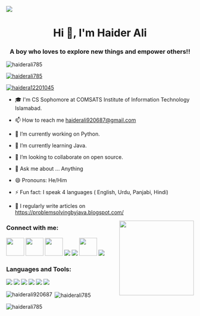 
<img src ="https://1.bp.blogspot.com/-UBoOB8R0pUQ/YQur0icTI4I/AAAAAAAAAAc/Jd67akbVT4Ay19deOdgOScl8FaylnR7uACLcBGAsYHQ/s1500/_Banner5555.png"/></a>

<h1 align="center">Hi 👋, I'm Haider Ali</h1>
<h3 align="center">A boy who loves to explore new things and empower others!!</h3>
<p align="left"> <img src="https://komarev.com/ghpvc/?username=haiderali785&label=Profile%20views&color=0e75b6&style=flat" alt="haiderali785" /> </p>


<p align="left"> <a href="https://github.com/ryo-ma/github-profile-trophy"><img src="https://github-profile-trophy.vercel.app/?username=haiderali785" alt="haiderali785" /></a> </p>

<p align="left"> <a href="https://twitter.com/haidera12201045" target="blank"><img src="https://img.shields.io/twitter/follow/haidera12201045?logo=twitter&style=for-the-badge" alt="haidera12201045" /></a> </p>

- 🎓 I'm CS Sophomore at COMSATS Institute of Information Technology Islamabad.

- 📫 How to reach me haiderali920687@gmail.com

- 🔭 I’m currently working on Python.

- 🌱 I’m currently learning Java.

- 👯 I’m looking to collaborate on open source.

- 💬 Ask me about ... Anything

- 😄 Pronouns: He/Him

- ⚡ Fun fact: I speak 4 languages ( English, Urdu, Panjabi, Hindi)

- 📝 I regularly write articles on https://problemsolvingbyjava.blogspot.com/

<img align='right' src='https://media.giphy.com/media/bcKmIWkUMCjVm/giphy.gif' width='200"'>

<h3 align="left">Connect with me:</h3>
<p align="left">
<a href = "https://www.instagram.com/haideralispeaks/"><img src="https://blogger.googleusercontent.com/img/a/AVvXsEgnhK-glS5v-LnxnZW08FvKXjBizMQh6aSfXdPxc1aKEH7SWgLRLYEtVRO-73rNeI4TqDHiQdiRWjommr-2-aakw9X8kdgSBB2CeQ2WK7QbB-jUD_FI9mJMSb9dMS9bSoZOmLiKJvhf4x_Fla5bieHHd6iIQ-z7UvwG3Z5_P58nJYFoQcuoFvSotLJD"/width = 48px></a> 
<a href = "https://problemsolvingbyjava.blogspot.com/"><img src="https://blogger.googleusercontent.com/img/a/AVvXsEjWIxKK5jwgpC0DVpY7J3h7JNUIF5N_UeAB0Jhj5eARGFZ7r6BuXKblFa5Ol9rVXLX5fnvs1DxeE1di-beJ65KQcBNNhy0ccNs2hw6ytq5ujRT2_7piza0Tc_W6ICcaAUPHFsCalxcIBQuV8t9j-iNcZnRO35Nd8QGimHx6l9qbno51pudUIlibI9yn"/width = 48px></a>
<a href = "https://medium.com/@haiderali920687"><img src="https://blogger.googleusercontent.com/img/a/AVvXsEiNEfmbJaslXW1FX8-uCJmqdczdWDyds06xvKBGkV3_Aby8axdHH4Q_RLgzTobxw838Co9r8FHyoWaTd-0uOOIPtS4mEibVwpSJicoXnj-SnewzwG8Pryywro5ZMCsouIGgk4X3amdSAFpm4VuhxCOwZ_0ryc9hMCmJuI1Db3o0kiEqYKZB7OLo74iG"/width = 48px></a>
<a href = "https://linkedin.com/in/haiderali920687"><img src="https://img.icons8.com/fluent/48/000000/linkedin.png"/></a>
<a href = "https://stackoverflow.com/users/16567868/haider-ali"><img src="https://img.icons8.com/fluent/48/000000/stack-overflow.png"/></a>
<a href = "https://linktr.ee/haiderali920687"><img src="https://blogger.googleusercontent.com/img/a/AVvXsEj2JjeLTl_kpVvfZVFH8XCN3j8--GVPjCaK--KaNTgJJnWO3KHvxPfxaoun9SGpNRXPhG9WW_ZnhWSTyhlQlXwy-JVfOMe_fuaW8KH67UNw5oTTIaAw48Ki1CM7XHM46sgH1MAWt8ymWDAJB01agup65QHUWJhqoOJEmxb6eGo1ajJHWUrQ6EqqBJ7k"/ width = 48px></a>
<a href = "https://twitter.com/haideralispeaks"><img src="https://img.icons8.com/fluent/48/000000/twitter.png"/></a>
</p>


<h3 align="left">Languages and Tools:</h3>
<p align="left"> <img src="https://img.shields.io/badge/Python-FFD43B?style=for-the-badge&logo=python&logoColor=darkgreen" />
<img src="https://img.shields.io/badge/C++-02569B?style=for-the-badge&logo=cplusplus&logoColor=white" />
<img src="https://img.shields.io/badge/Java-FFFFFF?style=for-the-badge&logo=java&logoColor=black" />
<img src="https://img.shields.io/badge/Git-F05032?style=for-the-badge&logo=git&logoColor=white" />
<img src="https://img.shields.io/badge/Adobe%20Illustrator-2F0909?style=for-the-badge&logo=Adobeillustrator&logoColor=yellow" />
<img src="https://img.shields.io/badge/VS-Code-FFFFFF?style=for-the-badge&logo=visualstudiocode&logoColor=blue"/>
 </p>

<p><img align="left" src="https://github-readme-stats.vercel.app/api/top-langs?username=haiderali920687&show_icons=true&locale=en&layout=compact" alt="haiderali920687" /></p>

<p>&nbsp;<img align="center" src="https://github-readme-stats.vercel.app/api?username=haiderali785&show_icons=true&locale=en" alt="haiderali785" /></p>

<p><img align="center" src="https://github-readme-streak-stats.herokuapp.com/?user=haiderali785&" alt="haiderali785" /></p>
